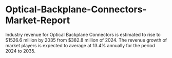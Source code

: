 # Optical-Backplane-Connectors-Market-Report
Industry revenue for Optical Backplane Connectors is estimated to rise to $1526.6 million by 2035 from $382.8 million of 2024. The revenue growth of market players is expected to average at 13.4% annually for the period 2024 to 2035.
